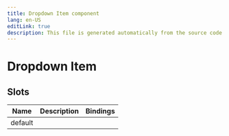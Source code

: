 ```yaml
---
title: Dropdown Item component
lang: en-US
editLink: true
description: This file is generated automatically from the source code. Changes made here will be lost.
---
```


# Dropdown Item

<!--@include: ./dropdownItem.doc.md-->

## Slots

| Name    | Description | Bindings |
| ------- | ----------- | -------- |
| default |             |          |
